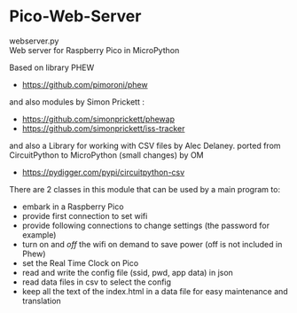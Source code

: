 # Pico-Web-Server  

webserver.py   
Web server for Raspberry Pico in MicroPython  
  
Based on library PHEW 
- https://github.com/pimoroni/phew  

and also modules by Simon Prickett :  
- https://github.com/simonprickett/phewap  
- https://github.com/simonprickett/iss-tracker   

and also a Library for working with CSV files by Alec Delaney.
ported from CircuitPython to MicroPython (small changes) by OM
- https://pydigger.com/pypi/circuitpython-csv
  
There are 2 classes in this module that can be used by a main program to:  
- embark in a Raspberry Pico 
- provide first connection to set wifi  
- provide following connections to change settings (the password for example)  
- turn on and _off_ the wifi on demand to save power (off is not included in Phew)  
- set the Real Time Clock on Pico  
- read and write the config file (ssid, pwd, app data) in json  
- read data files in csv to select the config  
- keep all the text of the index.html in a data file for easy maintenance and translation  


